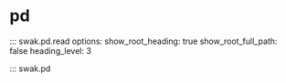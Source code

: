 # pd

::: swak.pd.read
    options:
      show_root_heading: true
      show_root_full_path: false
      heading_level: 3

::: swak.pd
